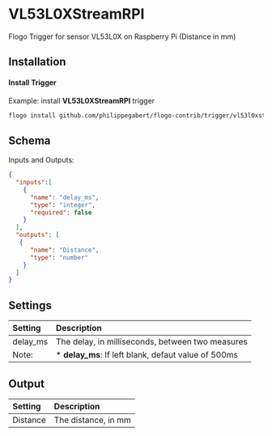 # VL53L0XStreamRPI


Flogo Trigger for sensor VL53L0X on Raspberry Pi (Distance in mm)

## Installation

#### Install Trigger
Example: install **VL53L0XStreamRPI** trigger

```bash
flogo install github.com/philippegabert/flogo-contrib/trigger/vl53l0xstreamrpi
```


## Schema
Inputs and Outputs:

```json
{
  "inputs":[
    {
      "name": "delay_ms",
      "type": "integer",
      "required": false
    }
  ],
  "outputs": [
   {
      "name": "Distance",
      "type": "number"
    }
  ]
}
```
## Settings
| Setting     | Description    |
|:------------|:---------------|
| delay_ms      | The delay, in milliseconds, between two measures |         
Note: |* **delay_ms**: If left blank, defaut value of 500ms



## Output
| Setting     | Description    |
|:------------|:---------------|
| Distance      | The distance, in mm |            

